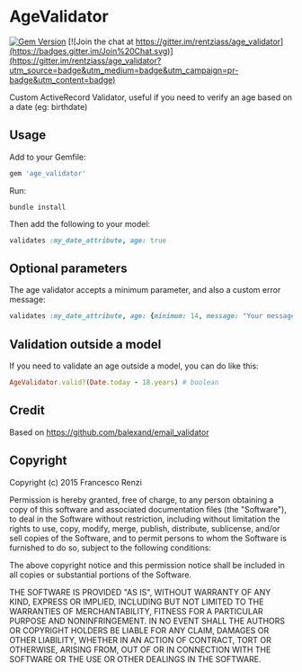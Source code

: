 # AgeValidator

[![Gem Version](https://badge.fury.io/rb/age_validator.svg)](http://badge.fury.io/rb/age_validator)
[![Join the chat at https://gitter.im/rentziass/age_validator](https://badges.gitter.im/Join%20Chat.svg)](https://gitter.im/rentziass/age_validator?utm_source=badge&utm_medium=badge&utm_campaign=pr-badge&utm_content=badge)

Custom ActiveRecord Validator, useful if you need to verify an age based on a date (eg: birthdate)

## Usage

Add to your Gemfile:

```ruby
gem 'age_validator'
```

Run:

```
bundle install
```

Then add the following to your model:

```ruby
validates :my_date_attribute, age: true
```

## Optional parameters

The age validator accepts a minimum parameter, and also a custom error message:

```ruby
validates :my_date_attribute, age: {minimum: 14, message: "Your message"}
```

## Validation outside a model

If you need to validate an age outside a model, you can do like this:

```ruby
AgeValidator.valid?(Date.today - 18.years) # boolean
```

## Credit

Based on https://github.com/balexand/email_validator

## Copyright

Copyright (c) 2015 Francesco Renzi

Permission is hereby granted, free of charge, to any person obtaining a copy
of this software and associated documentation files (the "Software"), to deal
in the Software without restriction, including without limitation the rights
to use, copy, modify, merge, publish, distribute, sublicense, and/or sell
copies of the Software, and to permit persons to whom the Software is
furnished to do so, subject to the following conditions:

The above copyright notice and this permission notice shall be included in all
copies or substantial portions of the Software.

THE SOFTWARE IS PROVIDED "AS IS", WITHOUT WARRANTY OF ANY KIND, EXPRESS OR
IMPLIED, INCLUDING BUT NOT LIMITED TO THE WARRANTIES OF MERCHANTABILITY,
FITNESS FOR A PARTICULAR PURPOSE AND NONINFRINGEMENT. IN NO EVENT SHALL THE
AUTHORS OR COPYRIGHT HOLDERS BE LIABLE FOR ANY CLAIM, DAMAGES OR OTHER
LIABILITY, WHETHER IN AN ACTION OF CONTRACT, TORT OR OTHERWISE, ARISING FROM,
OUT OF OR IN CONNECTION WITH THE SOFTWARE OR THE USE OR OTHER DEALINGS IN THE
SOFTWARE.